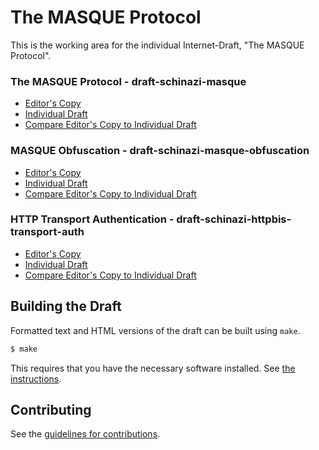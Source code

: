 # The MASQUE Protocol

This is the working area for the individual Internet-Draft, "The MASQUE Protocol".

### The MASQUE Protocol - draft-schinazi-masque
* [Editor's Copy](https://davidschinazi.github.io/masque-drafts/draft-schinazi-masque.html)
* [Individual Draft](https://tools.ietf.org/html/draft-schinazi-masque)
* [Compare Editor's Copy to Individual Draft](https://DavidSchinazi.github.io/masque-drafts/#go.draft-schinazi-masque.diff)

### MASQUE Obfuscation - draft-schinazi-masque-obfuscation
* [Editor's Copy](https://davidschinazi.github.io/masque-drafts/draft-schinazi-masque-obfuscation.html)
* [Individual Draft](https://tools.ietf.org/html/draft-schinazi-masque-obfuscation)
* [Compare Editor's Copy to Individual Draft](https://DavidSchinazi.github.io/masque-drafts/#go.draft-schinazi-masque-obfuscation.diff)

### HTTP Transport Authentication - draft-schinazi-httpbis-transport-auth
* [Editor's Copy](https://davidschinazi.github.io/masque-drafts/draft-schinazi-httpbis-transport-auth.html)
* [Individual Draft](https://tools.ietf.org/html/draft-schinazi-httpbis-transport-auth)
* [Compare Editor's Copy to Individual Draft](https://DavidSchinazi.github.io/masque-drafts/#go.draft-schinazi-httpbis-transport-auth.diff)

## Building the Draft

Formatted text and HTML versions of the draft can be built using `make`.

```sh
$ make
```

This requires that you have the necessary software installed.  See
[the instructions](https://github.com/martinthomson/i-d-template/blob/master/doc/SETUP.md).


## Contributing

See the
[guidelines for contributions](https://github.com/DavidSchinazi/masque-drafts/blob/master/CONTRIBUTING.md).
